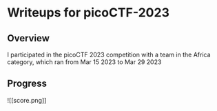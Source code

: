 # Writeups for picoCTF-2023
## Overview
I participated in the picoCTF 2023 competition with a team in the Africa category, which ran from Mar 15 2023 to Mar 29 2023
## Progress
![[score.png]]
